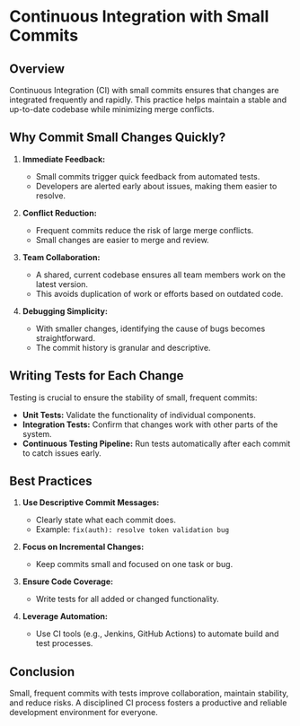 # Continuous Integration with Small Commits

## Overview

Continuous Integration (CI) with small commits ensures that changes are
integrated frequently and rapidly. This practice helps maintain a stable and
up-to-date codebase while minimizing merge conflicts.

## Why Commit Small Changes Quickly?

1. **Immediate Feedback:**

   - Small commits trigger quick feedback from automated tests.
   - Developers are alerted early about issues, making them easier to resolve.

2. **Conflict Reduction:**

   - Frequent commits reduce the risk of large merge conflicts.
   - Small changes are easier to merge and review.

3. **Team Collaboration:**

   - A shared, current codebase ensures all team members work on the latest
     version.
   - This avoids duplication of work or efforts based on outdated code.

4. **Debugging Simplicity:**
   - With smaller changes, identifying the cause of bugs becomes straightforward.
   - The commit history is granular and descriptive.

## Writing Tests for Each Change

Testing is crucial to ensure the stability of small, frequent commits:

- **Unit Tests:** Validate the functionality of individual components.
- **Integration Tests:** Confirm that changes work with other parts of the
  system.
- **Continuous Testing Pipeline:** Run tests automatically after each commit to
  catch issues early.

## Best Practices

1. **Use Descriptive Commit Messages:**

   - Clearly state what each commit does.
   - Example: `fix(auth): resolve token validation bug`

2. **Focus on Incremental Changes:**

   - Keep commits small and focused on one task or bug.

3. **Ensure Code Coverage:**

   - Write tests for all added or changed functionality.

4. **Leverage Automation:**
   - Use CI tools (e.g., Jenkins, GitHub Actions) to automate build and test
     processes.

## Conclusion

Small, frequent commits with tests improve collaboration, maintain stability,
and reduce risks. A disciplined CI process fosters a productive and reliable
development environment for everyone.
